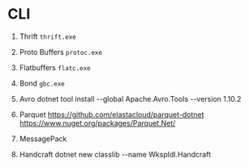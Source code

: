 # CLI

1.  Thrift
    `thrift.exe`

2.  Proto Buffers
    `protoc.exe`

3.  Flatbuffers
    `flatc.exe`

4.  Bond
    `gbc.exe`


5.  Avro
    dotnet tool install --global Apache.Avro.Tools --version 1.10.2

6.  Parquet
    https://github.com/elastacloud/parquet-dotnet
    https://www.nuget.org/packages/Parquet.Net/

7.  MessagePack

9.  Handcraft
    dotnet new classlib --name WkspIdl.Handcraft

 